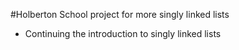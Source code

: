 #Holberton School project for more singly linked lists
* Continuing the introduction to singly linked lists
